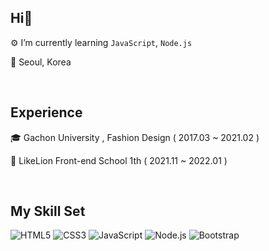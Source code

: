 ## Hi👋  
  

 ⚙️ I’m currently learning `JavaScript`, `Node.js`
  

 🏡 Seoul, Korea    
  

⠀  
  

## Experience  
  

🎓 Gachon University , Fashion Design ( 2017.03 ~ 2021.02 )  
  

 🦁 LikeLion Front-end School 1th ( 2021.11 ~ 2022.01 )  
  

<br/>  


## My Skill Set  
![HTML5](https://img.shields.io/badge/html5-%23E34F26.svg?style=for-the-badge&logo=html5&logoColor=white)
![CSS3](https://img.shields.io/badge/css3-%231572B6.svg?style=for-the-badge&logo=css3&logoColor=white)
![JavaScript](https://img.shields.io/badge/javascript-%23323330.svg?style=for-the-badge&logo=javascript&logoColor=%23F7DF1E)
![Node.js](https://img.shields.io/badge/Node.js-339933?style=for-the-badge&logo=nodedotjs&logoColor=white)
![Bootstrap](https://img.shields.io/badge/Bootstrap-563D7C?style=for-the-badge&logo=bootstrap&logoColor=white)


<br/>  

  


